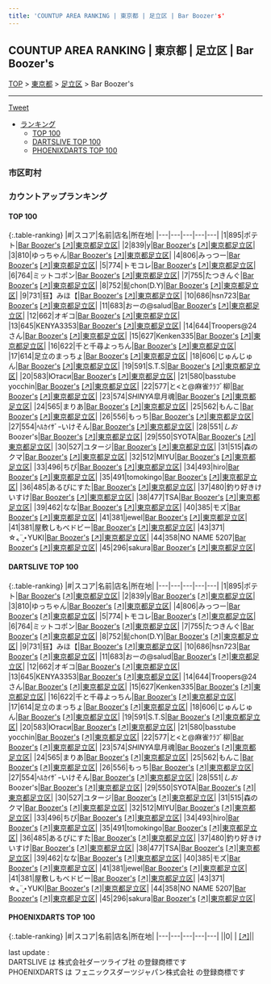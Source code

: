 ```yaml
---
title: 'COUNTUP AREA RANKING | 東京都 | 足立区 | Bar Boozer's'
---
```

## COUNTUP AREA RANKING | 東京都 | 足立区 | Bar Boozer's

[TOP](/darts/rank/) > [東京都](/darts/rank/東京都/) > [足立区](/darts/rank/東京都/足立区/) > Bar Boozer's

___

<a href="https://twitter.com/share?ref_src=twsrc%5Etfw" data-text="COUNTUP AREA RANKING | 東京都足立区Bar Boozer's" class="twitter-share-button" data-hashtags="DARTSLIVE,PHOENIXDARTS,darts,ダーツ" data-show-count="false">Tweet</a>

* [ランキング](#カウントアップランキング)
    * [TOP 100](#top-100)
    * [DARTSLIVE TOP 100](#dartslive-top-100)
    * [PHOENIXDARTS TOP 100](#phoenixdarts-top-100)

### 市区町村

<ul>

</ul>

### カウントアップランキング

#### TOP 100



{:.table-ranking}
|#|スコア|名前|店名|所在地|
|---|---|---|---|---|
|1|895|<span class="rank-name-dl">ポテト</span>|<a href="/darts/rank/shops/9409540bcfb876590d9b047a20a7ba1e.html">Bar Boozer's</a> <a href="https://search.dartslive.com/jp/shop/9409540bcfb876590d9b047a20a7ba1e">[↗]</a>|<a href="/darts/rank/東京都/足立区">東京都足立区</a>|
|2|839|<span class="rank-name-dl">y</span>|<a href="/darts/rank/shops/9409540bcfb876590d9b047a20a7ba1e.html">Bar Boozer's</a> <a href="https://search.dartslive.com/jp/shop/9409540bcfb876590d9b047a20a7ba1e">[↗]</a>|<a href="/darts/rank/東京都/足立区">東京都足立区</a>|
|3|810|<span class="rank-name-dl">ゆっちゃん</span>|<a href="/darts/rank/shops/9409540bcfb876590d9b047a20a7ba1e.html">Bar Boozer's</a> <a href="https://search.dartslive.com/jp/shop/9409540bcfb876590d9b047a20a7ba1e">[↗]</a>|<a href="/darts/rank/東京都/足立区">東京都足立区</a>|
|4|806|<span class="rank-name-dl">みっつー</span>|<a href="/darts/rank/shops/9409540bcfb876590d9b047a20a7ba1e.html">Bar Boozer's</a> <a href="https://search.dartslive.com/jp/shop/9409540bcfb876590d9b047a20a7ba1e">[↗]</a>|<a href="/darts/rank/東京都/足立区">東京都足立区</a>|
|5|774|<span class="rank-name-dl">トモコレ</span>|<a href="/darts/rank/shops/9409540bcfb876590d9b047a20a7ba1e.html">Bar Boozer's</a> <a href="https://search.dartslive.com/jp/shop/9409540bcfb876590d9b047a20a7ba1e">[↗]</a>|<a href="/darts/rank/東京都/足立区">東京都足立区</a>|
|6|764|<span class="rank-name-dl">ミットコポン</span>|<a href="/darts/rank/shops/9409540bcfb876590d9b047a20a7ba1e.html">Bar Boozer's</a> <a href="https://search.dartslive.com/jp/shop/9409540bcfb876590d9b047a20a7ba1e">[↗]</a>|<a href="/darts/rank/東京都/足立区">東京都足立区</a>|
|7|755|<span class="rank-name-dl">たつきんぐ</span>|<a href="/darts/rank/shops/9409540bcfb876590d9b047a20a7ba1e.html">Bar Boozer's</a> <a href="https://search.dartslive.com/jp/shop/9409540bcfb876590d9b047a20a7ba1e">[↗]</a>|<a href="/darts/rank/東京都/足立区">東京都足立区</a>|
|8|752|<span class="rank-name-dl">髭chon(D.Y)</span>|<a href="/darts/rank/shops/9409540bcfb876590d9b047a20a7ba1e.html">Bar Boozer's</a> <a href="https://search.dartslive.com/jp/shop/9409540bcfb876590d9b047a20a7ba1e">[↗]</a>|<a href="/darts/rank/東京都/足立区">東京都足立区</a>|
|9|731|<span class="rank-name-dl">狂】みほ【</span>|<a href="/darts/rank/shops/9409540bcfb876590d9b047a20a7ba1e.html">Bar Boozer's</a> <a href="https://search.dartslive.com/jp/shop/9409540bcfb876590d9b047a20a7ba1e">[↗]</a>|<a href="/darts/rank/東京都/足立区">東京都足立区</a>|
|10|686|<span class="rank-name-dl">hsn723</span>|<a href="/darts/rank/shops/9409540bcfb876590d9b047a20a7ba1e.html">Bar Boozer's</a> <a href="https://search.dartslive.com/jp/shop/9409540bcfb876590d9b047a20a7ba1e">[↗]</a>|<a href="/darts/rank/東京都/足立区">東京都足立区</a>|
|11|683|<span class="rank-name-dl">おーの@salud</span>|<a href="/darts/rank/shops/9409540bcfb876590d9b047a20a7ba1e.html">Bar Boozer's</a> <a href="https://search.dartslive.com/jp/shop/9409540bcfb876590d9b047a20a7ba1e">[↗]</a>|<a href="/darts/rank/東京都/足立区">東京都足立区</a>|
|12|662|<span class="rank-name-dl">オギコ</span>|<a href="/darts/rank/shops/9409540bcfb876590d9b047a20a7ba1e.html">Bar Boozer's</a> <a href="https://search.dartslive.com/jp/shop/9409540bcfb876590d9b047a20a7ba1e">[↗]</a>|<a href="/darts/rank/東京都/足立区">東京都足立区</a>|
|13|645|<span class="rank-name-dl">KENYA3353</span>|<a href="/darts/rank/shops/9409540bcfb876590d9b047a20a7ba1e.html">Bar Boozer's</a> <a href="https://search.dartslive.com/jp/shop/9409540bcfb876590d9b047a20a7ba1e">[↗]</a>|<a href="/darts/rank/東京都/足立区">東京都足立区</a>|
|14|644|<span class="rank-name-dl">Troopers@24さん</span>|<a href="/darts/rank/shops/9409540bcfb876590d9b047a20a7ba1e.html">Bar Boozer's</a> <a href="https://search.dartslive.com/jp/shop/9409540bcfb876590d9b047a20a7ba1e">[↗]</a>|<a href="/darts/rank/東京都/足立区">東京都足立区</a>|
|15|627|<span class="rank-name-dl">Kenken335</span>|<a href="/darts/rank/shops/9409540bcfb876590d9b047a20a7ba1e.html">Bar Boozer's</a> <a href="https://search.dartslive.com/jp/shop/9409540bcfb876590d9b047a20a7ba1e">[↗]</a>|<a href="/darts/rank/東京都/足立区">東京都足立区</a>|
|16|622|<span class="rank-name-dl">千と千尋よっちん</span>|<a href="/darts/rank/shops/9409540bcfb876590d9b047a20a7ba1e.html">Bar Boozer's</a> <a href="https://search.dartslive.com/jp/shop/9409540bcfb876590d9b047a20a7ba1e">[↗]</a>|<a href="/darts/rank/東京都/足立区">東京都足立区</a>|
|17|614|<span class="rank-name-dl">足立のまっちょ</span>|<a href="/darts/rank/shops/9409540bcfb876590d9b047a20a7ba1e.html">Bar Boozer's</a> <a href="https://search.dartslive.com/jp/shop/9409540bcfb876590d9b047a20a7ba1e">[↗]</a>|<a href="/darts/rank/東京都/足立区">東京都足立区</a>|
|18|606|<span class="rank-name-dl">じゅんじゅん</span>|<a href="/darts/rank/shops/9409540bcfb876590d9b047a20a7ba1e.html">Bar Boozer's</a> <a href="https://search.dartslive.com/jp/shop/9409540bcfb876590d9b047a20a7ba1e">[↗]</a>|<a href="/darts/rank/東京都/足立区">東京都足立区</a>|
|19|591|<span class="rank-name-dl">S.T.S</span>|<a href="/darts/rank/shops/9409540bcfb876590d9b047a20a7ba1e.html">Bar Boozer's</a> <a href="https://search.dartslive.com/jp/shop/9409540bcfb876590d9b047a20a7ba1e">[↗]</a>|<a href="/darts/rank/東京都/足立区">東京都足立区</a>|
|20|583|<span class="rank-name-dl">Ютаси</span>|<a href="/darts/rank/shops/9409540bcfb876590d9b047a20a7ba1e.html">Bar Boozer's</a> <a href="https://search.dartslive.com/jp/shop/9409540bcfb876590d9b047a20a7ba1e">[↗]</a>|<a href="/darts/rank/東京都/足立区">東京都足立区</a>|
|21|580|<span class="rank-name-dl">basstube yocchin</span>|<a href="/darts/rank/shops/9409540bcfb876590d9b047a20a7ba1e.html">Bar Boozer's</a> <a href="https://search.dartslive.com/jp/shop/9409540bcfb876590d9b047a20a7ba1e">[↗]</a>|<a href="/darts/rank/東京都/足立区">東京都足立区</a>|
|22|577|<span class="rank-name-dl">と&lt;と@麻雀ｸﾗﾌﾞ柳</span>|<a href="/darts/rank/shops/9409540bcfb876590d9b047a20a7ba1e.html">Bar Boozer's</a> <a href="https://search.dartslive.com/jp/shop/9409540bcfb876590d9b047a20a7ba1e">[↗]</a>|<a href="/darts/rank/東京都/足立区">東京都足立区</a>|
|23|574|<span class="rank-name-dl">*SHINYA*皐月魂</span>|<a href="/darts/rank/shops/9409540bcfb876590d9b047a20a7ba1e.html">Bar Boozer's</a> <a href="https://search.dartslive.com/jp/shop/9409540bcfb876590d9b047a20a7ba1e">[↗]</a>|<a href="/darts/rank/東京都/足立区">東京都足立区</a>|
|24|565|<span class="rank-name-dl">まりあ</span>|<a href="/darts/rank/shops/9409540bcfb876590d9b047a20a7ba1e.html">Bar Boozer's</a> <a href="https://search.dartslive.com/jp/shop/9409540bcfb876590d9b047a20a7ba1e">[↗]</a>|<a href="/darts/rank/東京都/足立区">東京都足立区</a>|
|25|562|<span class="rank-name-dl">もんこ</span>|<a href="/darts/rank/shops/9409540bcfb876590d9b047a20a7ba1e.html">Bar Boozer's</a> <a href="https://search.dartslive.com/jp/shop/9409540bcfb876590d9b047a20a7ba1e">[↗]</a>|<a href="/darts/rank/東京都/足立区">東京都足立区</a>|
|26|556|<span class="rank-name-dl">もっち</span>|<a href="/darts/rank/shops/9409540bcfb876590d9b047a20a7ba1e.html">Bar Boozer's</a> <a href="https://search.dartslive.com/jp/shop/9409540bcfb876590d9b047a20a7ba1e">[↗]</a>|<a href="/darts/rank/東京都/足立区">東京都足立区</a>|
|27|554|<span class="rank-name-dl">ﾍﾙｶｲｻﾞｰいけそん</span>|<a href="/darts/rank/shops/9409540bcfb876590d9b047a20a7ba1e.html">Bar Boozer's</a> <a href="https://search.dartslive.com/jp/shop/9409540bcfb876590d9b047a20a7ba1e">[↗]</a>|<a href="/darts/rank/東京都/足立区">東京都足立区</a>|
|28|551|<span class="rank-name-dl">*しお*Boozer&#x27;s</span>|<a href="/darts/rank/shops/9409540bcfb876590d9b047a20a7ba1e.html">Bar Boozer's</a> <a href="https://search.dartslive.com/jp/shop/9409540bcfb876590d9b047a20a7ba1e">[↗]</a>|<a href="/darts/rank/東京都/足立区">東京都足立区</a>|
|29|550|<span class="rank-name-dl">SYOTA</span>|<a href="/darts/rank/shops/9409540bcfb876590d9b047a20a7ba1e.html">Bar Boozer's</a> <a href="https://search.dartslive.com/jp/shop/9409540bcfb876590d9b047a20a7ba1e">[↗]</a>|<a href="/darts/rank/東京都/足立区">東京都足立区</a>|
|30|527|<span class="rank-name-dl">ユタージ</span>|<a href="/darts/rank/shops/9409540bcfb876590d9b047a20a7ba1e.html">Bar Boozer's</a> <a href="https://search.dartslive.com/jp/shop/9409540bcfb876590d9b047a20a7ba1e">[↗]</a>|<a href="/darts/rank/東京都/足立区">東京都足立区</a>|
|31|515|<span class="rank-name-dl">森のクマ</span>|<a href="/darts/rank/shops/9409540bcfb876590d9b047a20a7ba1e.html">Bar Boozer's</a> <a href="https://search.dartslive.com/jp/shop/9409540bcfb876590d9b047a20a7ba1e">[↗]</a>|<a href="/darts/rank/東京都/足立区">東京都足立区</a>|
|32|512|<span class="rank-name-dl">MIYU</span>|<a href="/darts/rank/shops/9409540bcfb876590d9b047a20a7ba1e.html">Bar Boozer's</a> <a href="https://search.dartslive.com/jp/shop/9409540bcfb876590d9b047a20a7ba1e">[↗]</a>|<a href="/darts/rank/東京都/足立区">東京都足立区</a>|
|33|496|<span class="rank-name-dl">ちぴ</span>|<a href="/darts/rank/shops/9409540bcfb876590d9b047a20a7ba1e.html">Bar Boozer's</a> <a href="https://search.dartslive.com/jp/shop/9409540bcfb876590d9b047a20a7ba1e">[↗]</a>|<a href="/darts/rank/東京都/足立区">東京都足立区</a>|
|34|493|<span class="rank-name-dl">hiro</span>|<a href="/darts/rank/shops/9409540bcfb876590d9b047a20a7ba1e.html">Bar Boozer's</a> <a href="https://search.dartslive.com/jp/shop/9409540bcfb876590d9b047a20a7ba1e">[↗]</a>|<a href="/darts/rank/東京都/足立区">東京都足立区</a>|
|35|491|<span class="rank-name-dl">tomokingo</span>|<a href="/darts/rank/shops/9409540bcfb876590d9b047a20a7ba1e.html">Bar Boozer's</a> <a href="https://search.dartslive.com/jp/shop/9409540bcfb876590d9b047a20a7ba1e">[↗]</a>|<a href="/darts/rank/東京都/足立区">東京都足立区</a>|
|36|485|<span class="rank-name-dl">あるぴにすた</span>|<a href="/darts/rank/shops/9409540bcfb876590d9b047a20a7ba1e.html">Bar Boozer's</a> <a href="https://search.dartslive.com/jp/shop/9409540bcfb876590d9b047a20a7ba1e">[↗]</a>|<a href="/darts/rank/東京都/足立区">東京都足立区</a>|
|37|480|<span class="rank-name-dl">釣り好きけいすけ</span>|<a href="/darts/rank/shops/9409540bcfb876590d9b047a20a7ba1e.html">Bar Boozer's</a> <a href="https://search.dartslive.com/jp/shop/9409540bcfb876590d9b047a20a7ba1e">[↗]</a>|<a href="/darts/rank/東京都/足立区">東京都足立区</a>|
|38|477|<span class="rank-name-dl">TSA</span>|<a href="/darts/rank/shops/9409540bcfb876590d9b047a20a7ba1e.html">Bar Boozer's</a> <a href="https://search.dartslive.com/jp/shop/9409540bcfb876590d9b047a20a7ba1e">[↗]</a>|<a href="/darts/rank/東京都/足立区">東京都足立区</a>|
|39|462|<span class="rank-name-dl">なな</span>|<a href="/darts/rank/shops/9409540bcfb876590d9b047a20a7ba1e.html">Bar Boozer's</a> <a href="https://search.dartslive.com/jp/shop/9409540bcfb876590d9b047a20a7ba1e">[↗]</a>|<a href="/darts/rank/東京都/足立区">東京都足立区</a>|
|40|385|<span class="rank-name-dl">モズ</span>|<a href="/darts/rank/shops/9409540bcfb876590d9b047a20a7ba1e.html">Bar Boozer's</a> <a href="https://search.dartslive.com/jp/shop/9409540bcfb876590d9b047a20a7ba1e">[↗]</a>|<a href="/darts/rank/東京都/足立区">東京都足立区</a>|
|41|381|<span class="rank-name-dl">jewel</span>|<a href="/darts/rank/shops/9409540bcfb876590d9b047a20a7ba1e.html">Bar Boozer's</a> <a href="https://search.dartslive.com/jp/shop/9409540bcfb876590d9b047a20a7ba1e">[↗]</a>|<a href="/darts/rank/東京都/足立区">東京都足立区</a>|
|41|381|<span class="rank-name-dl">屋敷しもべドビー</span>|<a href="/darts/rank/shops/9409540bcfb876590d9b047a20a7ba1e.html">Bar Boozer's</a> <a href="https://search.dartslive.com/jp/shop/9409540bcfb876590d9b047a20a7ba1e">[↗]</a>|<a href="/darts/rank/東京都/足立区">東京都足立区</a>|
|43|371|<span class="rank-name-dl">‪☆៹¨̮⋆YUKI</span>|<a href="/darts/rank/shops/9409540bcfb876590d9b047a20a7ba1e.html">Bar Boozer's</a> <a href="https://search.dartslive.com/jp/shop/9409540bcfb876590d9b047a20a7ba1e">[↗]</a>|<a href="/darts/rank/東京都/足立区">東京都足立区</a>|
|44|358|<span class="rank-name-dl">NO NAME 5207</span>|<a href="/darts/rank/shops/9409540bcfb876590d9b047a20a7ba1e.html">Bar Boozer's</a> <a href="https://search.dartslive.com/jp/shop/9409540bcfb876590d9b047a20a7ba1e">[↗]</a>|<a href="/darts/rank/東京都/足立区">東京都足立区</a>|
|45|296|<span class="rank-name-dl">sakura</span>|<a href="/darts/rank/shops/9409540bcfb876590d9b047a20a7ba1e.html">Bar Boozer's</a> <a href="https://search.dartslive.com/jp/shop/9409540bcfb876590d9b047a20a7ba1e">[↗]</a>|<a href="/darts/rank/東京都/足立区">東京都足立区</a>|


#### DARTSLIVE TOP 100



{:.table-ranking}
|#|スコア|名前|店名|所在地|
|---|---|---|---|---|
|1|895|<span class="rank-name-dl">ポテト</span>|<a href="/darts/rank/shops/9409540bcfb876590d9b047a20a7ba1e.html">Bar Boozer's</a> <a href="https://search.dartslive.com/jp/shop/9409540bcfb876590d9b047a20a7ba1e">[↗]</a>|<a href="/darts/rank/東京都/足立区">東京都足立区</a>|
|2|839|<span class="rank-name-dl">y</span>|<a href="/darts/rank/shops/9409540bcfb876590d9b047a20a7ba1e.html">Bar Boozer's</a> <a href="https://search.dartslive.com/jp/shop/9409540bcfb876590d9b047a20a7ba1e">[↗]</a>|<a href="/darts/rank/東京都/足立区">東京都足立区</a>|
|3|810|<span class="rank-name-dl">ゆっちゃん</span>|<a href="/darts/rank/shops/9409540bcfb876590d9b047a20a7ba1e.html">Bar Boozer's</a> <a href="https://search.dartslive.com/jp/shop/9409540bcfb876590d9b047a20a7ba1e">[↗]</a>|<a href="/darts/rank/東京都/足立区">東京都足立区</a>|
|4|806|<span class="rank-name-dl">みっつー</span>|<a href="/darts/rank/shops/9409540bcfb876590d9b047a20a7ba1e.html">Bar Boozer's</a> <a href="https://search.dartslive.com/jp/shop/9409540bcfb876590d9b047a20a7ba1e">[↗]</a>|<a href="/darts/rank/東京都/足立区">東京都足立区</a>|
|5|774|<span class="rank-name-dl">トモコレ</span>|<a href="/darts/rank/shops/9409540bcfb876590d9b047a20a7ba1e.html">Bar Boozer's</a> <a href="https://search.dartslive.com/jp/shop/9409540bcfb876590d9b047a20a7ba1e">[↗]</a>|<a href="/darts/rank/東京都/足立区">東京都足立区</a>|
|6|764|<span class="rank-name-dl">ミットコポン</span>|<a href="/darts/rank/shops/9409540bcfb876590d9b047a20a7ba1e.html">Bar Boozer's</a> <a href="https://search.dartslive.com/jp/shop/9409540bcfb876590d9b047a20a7ba1e">[↗]</a>|<a href="/darts/rank/東京都/足立区">東京都足立区</a>|
|7|755|<span class="rank-name-dl">たつきんぐ</span>|<a href="/darts/rank/shops/9409540bcfb876590d9b047a20a7ba1e.html">Bar Boozer's</a> <a href="https://search.dartslive.com/jp/shop/9409540bcfb876590d9b047a20a7ba1e">[↗]</a>|<a href="/darts/rank/東京都/足立区">東京都足立区</a>|
|8|752|<span class="rank-name-dl">髭chon(D.Y)</span>|<a href="/darts/rank/shops/9409540bcfb876590d9b047a20a7ba1e.html">Bar Boozer's</a> <a href="https://search.dartslive.com/jp/shop/9409540bcfb876590d9b047a20a7ba1e">[↗]</a>|<a href="/darts/rank/東京都/足立区">東京都足立区</a>|
|9|731|<span class="rank-name-dl">狂】みほ【</span>|<a href="/darts/rank/shops/9409540bcfb876590d9b047a20a7ba1e.html">Bar Boozer's</a> <a href="https://search.dartslive.com/jp/shop/9409540bcfb876590d9b047a20a7ba1e">[↗]</a>|<a href="/darts/rank/東京都/足立区">東京都足立区</a>|
|10|686|<span class="rank-name-dl">hsn723</span>|<a href="/darts/rank/shops/9409540bcfb876590d9b047a20a7ba1e.html">Bar Boozer's</a> <a href="https://search.dartslive.com/jp/shop/9409540bcfb876590d9b047a20a7ba1e">[↗]</a>|<a href="/darts/rank/東京都/足立区">東京都足立区</a>|
|11|683|<span class="rank-name-dl">おーの@salud</span>|<a href="/darts/rank/shops/9409540bcfb876590d9b047a20a7ba1e.html">Bar Boozer's</a> <a href="https://search.dartslive.com/jp/shop/9409540bcfb876590d9b047a20a7ba1e">[↗]</a>|<a href="/darts/rank/東京都/足立区">東京都足立区</a>|
|12|662|<span class="rank-name-dl">オギコ</span>|<a href="/darts/rank/shops/9409540bcfb876590d9b047a20a7ba1e.html">Bar Boozer's</a> <a href="https://search.dartslive.com/jp/shop/9409540bcfb876590d9b047a20a7ba1e">[↗]</a>|<a href="/darts/rank/東京都/足立区">東京都足立区</a>|
|13|645|<span class="rank-name-dl">KENYA3353</span>|<a href="/darts/rank/shops/9409540bcfb876590d9b047a20a7ba1e.html">Bar Boozer's</a> <a href="https://search.dartslive.com/jp/shop/9409540bcfb876590d9b047a20a7ba1e">[↗]</a>|<a href="/darts/rank/東京都/足立区">東京都足立区</a>|
|14|644|<span class="rank-name-dl">Troopers@24さん</span>|<a href="/darts/rank/shops/9409540bcfb876590d9b047a20a7ba1e.html">Bar Boozer's</a> <a href="https://search.dartslive.com/jp/shop/9409540bcfb876590d9b047a20a7ba1e">[↗]</a>|<a href="/darts/rank/東京都/足立区">東京都足立区</a>|
|15|627|<span class="rank-name-dl">Kenken335</span>|<a href="/darts/rank/shops/9409540bcfb876590d9b047a20a7ba1e.html">Bar Boozer's</a> <a href="https://search.dartslive.com/jp/shop/9409540bcfb876590d9b047a20a7ba1e">[↗]</a>|<a href="/darts/rank/東京都/足立区">東京都足立区</a>|
|16|622|<span class="rank-name-dl">千と千尋よっちん</span>|<a href="/darts/rank/shops/9409540bcfb876590d9b047a20a7ba1e.html">Bar Boozer's</a> <a href="https://search.dartslive.com/jp/shop/9409540bcfb876590d9b047a20a7ba1e">[↗]</a>|<a href="/darts/rank/東京都/足立区">東京都足立区</a>|
|17|614|<span class="rank-name-dl">足立のまっちょ</span>|<a href="/darts/rank/shops/9409540bcfb876590d9b047a20a7ba1e.html">Bar Boozer's</a> <a href="https://search.dartslive.com/jp/shop/9409540bcfb876590d9b047a20a7ba1e">[↗]</a>|<a href="/darts/rank/東京都/足立区">東京都足立区</a>|
|18|606|<span class="rank-name-dl">じゅんじゅん</span>|<a href="/darts/rank/shops/9409540bcfb876590d9b047a20a7ba1e.html">Bar Boozer's</a> <a href="https://search.dartslive.com/jp/shop/9409540bcfb876590d9b047a20a7ba1e">[↗]</a>|<a href="/darts/rank/東京都/足立区">東京都足立区</a>|
|19|591|<span class="rank-name-dl">S.T.S</span>|<a href="/darts/rank/shops/9409540bcfb876590d9b047a20a7ba1e.html">Bar Boozer's</a> <a href="https://search.dartslive.com/jp/shop/9409540bcfb876590d9b047a20a7ba1e">[↗]</a>|<a href="/darts/rank/東京都/足立区">東京都足立区</a>|
|20|583|<span class="rank-name-dl">Ютаси</span>|<a href="/darts/rank/shops/9409540bcfb876590d9b047a20a7ba1e.html">Bar Boozer's</a> <a href="https://search.dartslive.com/jp/shop/9409540bcfb876590d9b047a20a7ba1e">[↗]</a>|<a href="/darts/rank/東京都/足立区">東京都足立区</a>|
|21|580|<span class="rank-name-dl">basstube yocchin</span>|<a href="/darts/rank/shops/9409540bcfb876590d9b047a20a7ba1e.html">Bar Boozer's</a> <a href="https://search.dartslive.com/jp/shop/9409540bcfb876590d9b047a20a7ba1e">[↗]</a>|<a href="/darts/rank/東京都/足立区">東京都足立区</a>|
|22|577|<span class="rank-name-dl">と&lt;と@麻雀ｸﾗﾌﾞ柳</span>|<a href="/darts/rank/shops/9409540bcfb876590d9b047a20a7ba1e.html">Bar Boozer's</a> <a href="https://search.dartslive.com/jp/shop/9409540bcfb876590d9b047a20a7ba1e">[↗]</a>|<a href="/darts/rank/東京都/足立区">東京都足立区</a>|
|23|574|<span class="rank-name-dl">*SHINYA*皐月魂</span>|<a href="/darts/rank/shops/9409540bcfb876590d9b047a20a7ba1e.html">Bar Boozer's</a> <a href="https://search.dartslive.com/jp/shop/9409540bcfb876590d9b047a20a7ba1e">[↗]</a>|<a href="/darts/rank/東京都/足立区">東京都足立区</a>|
|24|565|<span class="rank-name-dl">まりあ</span>|<a href="/darts/rank/shops/9409540bcfb876590d9b047a20a7ba1e.html">Bar Boozer's</a> <a href="https://search.dartslive.com/jp/shop/9409540bcfb876590d9b047a20a7ba1e">[↗]</a>|<a href="/darts/rank/東京都/足立区">東京都足立区</a>|
|25|562|<span class="rank-name-dl">もんこ</span>|<a href="/darts/rank/shops/9409540bcfb876590d9b047a20a7ba1e.html">Bar Boozer's</a> <a href="https://search.dartslive.com/jp/shop/9409540bcfb876590d9b047a20a7ba1e">[↗]</a>|<a href="/darts/rank/東京都/足立区">東京都足立区</a>|
|26|556|<span class="rank-name-dl">もっち</span>|<a href="/darts/rank/shops/9409540bcfb876590d9b047a20a7ba1e.html">Bar Boozer's</a> <a href="https://search.dartslive.com/jp/shop/9409540bcfb876590d9b047a20a7ba1e">[↗]</a>|<a href="/darts/rank/東京都/足立区">東京都足立区</a>|
|27|554|<span class="rank-name-dl">ﾍﾙｶｲｻﾞｰいけそん</span>|<a href="/darts/rank/shops/9409540bcfb876590d9b047a20a7ba1e.html">Bar Boozer's</a> <a href="https://search.dartslive.com/jp/shop/9409540bcfb876590d9b047a20a7ba1e">[↗]</a>|<a href="/darts/rank/東京都/足立区">東京都足立区</a>|
|28|551|<span class="rank-name-dl">*しお*Boozer&#x27;s</span>|<a href="/darts/rank/shops/9409540bcfb876590d9b047a20a7ba1e.html">Bar Boozer's</a> <a href="https://search.dartslive.com/jp/shop/9409540bcfb876590d9b047a20a7ba1e">[↗]</a>|<a href="/darts/rank/東京都/足立区">東京都足立区</a>|
|29|550|<span class="rank-name-dl">SYOTA</span>|<a href="/darts/rank/shops/9409540bcfb876590d9b047a20a7ba1e.html">Bar Boozer's</a> <a href="https://search.dartslive.com/jp/shop/9409540bcfb876590d9b047a20a7ba1e">[↗]</a>|<a href="/darts/rank/東京都/足立区">東京都足立区</a>|
|30|527|<span class="rank-name-dl">ユタージ</span>|<a href="/darts/rank/shops/9409540bcfb876590d9b047a20a7ba1e.html">Bar Boozer's</a> <a href="https://search.dartslive.com/jp/shop/9409540bcfb876590d9b047a20a7ba1e">[↗]</a>|<a href="/darts/rank/東京都/足立区">東京都足立区</a>|
|31|515|<span class="rank-name-dl">森のクマ</span>|<a href="/darts/rank/shops/9409540bcfb876590d9b047a20a7ba1e.html">Bar Boozer's</a> <a href="https://search.dartslive.com/jp/shop/9409540bcfb876590d9b047a20a7ba1e">[↗]</a>|<a href="/darts/rank/東京都/足立区">東京都足立区</a>|
|32|512|<span class="rank-name-dl">MIYU</span>|<a href="/darts/rank/shops/9409540bcfb876590d9b047a20a7ba1e.html">Bar Boozer's</a> <a href="https://search.dartslive.com/jp/shop/9409540bcfb876590d9b047a20a7ba1e">[↗]</a>|<a href="/darts/rank/東京都/足立区">東京都足立区</a>|
|33|496|<span class="rank-name-dl">ちぴ</span>|<a href="/darts/rank/shops/9409540bcfb876590d9b047a20a7ba1e.html">Bar Boozer's</a> <a href="https://search.dartslive.com/jp/shop/9409540bcfb876590d9b047a20a7ba1e">[↗]</a>|<a href="/darts/rank/東京都/足立区">東京都足立区</a>|
|34|493|<span class="rank-name-dl">hiro</span>|<a href="/darts/rank/shops/9409540bcfb876590d9b047a20a7ba1e.html">Bar Boozer's</a> <a href="https://search.dartslive.com/jp/shop/9409540bcfb876590d9b047a20a7ba1e">[↗]</a>|<a href="/darts/rank/東京都/足立区">東京都足立区</a>|
|35|491|<span class="rank-name-dl">tomokingo</span>|<a href="/darts/rank/shops/9409540bcfb876590d9b047a20a7ba1e.html">Bar Boozer's</a> <a href="https://search.dartslive.com/jp/shop/9409540bcfb876590d9b047a20a7ba1e">[↗]</a>|<a href="/darts/rank/東京都/足立区">東京都足立区</a>|
|36|485|<span class="rank-name-dl">あるぴにすた</span>|<a href="/darts/rank/shops/9409540bcfb876590d9b047a20a7ba1e.html">Bar Boozer's</a> <a href="https://search.dartslive.com/jp/shop/9409540bcfb876590d9b047a20a7ba1e">[↗]</a>|<a href="/darts/rank/東京都/足立区">東京都足立区</a>|
|37|480|<span class="rank-name-dl">釣り好きけいすけ</span>|<a href="/darts/rank/shops/9409540bcfb876590d9b047a20a7ba1e.html">Bar Boozer's</a> <a href="https://search.dartslive.com/jp/shop/9409540bcfb876590d9b047a20a7ba1e">[↗]</a>|<a href="/darts/rank/東京都/足立区">東京都足立区</a>|
|38|477|<span class="rank-name-dl">TSA</span>|<a href="/darts/rank/shops/9409540bcfb876590d9b047a20a7ba1e.html">Bar Boozer's</a> <a href="https://search.dartslive.com/jp/shop/9409540bcfb876590d9b047a20a7ba1e">[↗]</a>|<a href="/darts/rank/東京都/足立区">東京都足立区</a>|
|39|462|<span class="rank-name-dl">なな</span>|<a href="/darts/rank/shops/9409540bcfb876590d9b047a20a7ba1e.html">Bar Boozer's</a> <a href="https://search.dartslive.com/jp/shop/9409540bcfb876590d9b047a20a7ba1e">[↗]</a>|<a href="/darts/rank/東京都/足立区">東京都足立区</a>|
|40|385|<span class="rank-name-dl">モズ</span>|<a href="/darts/rank/shops/9409540bcfb876590d9b047a20a7ba1e.html">Bar Boozer's</a> <a href="https://search.dartslive.com/jp/shop/9409540bcfb876590d9b047a20a7ba1e">[↗]</a>|<a href="/darts/rank/東京都/足立区">東京都足立区</a>|
|41|381|<span class="rank-name-dl">jewel</span>|<a href="/darts/rank/shops/9409540bcfb876590d9b047a20a7ba1e.html">Bar Boozer's</a> <a href="https://search.dartslive.com/jp/shop/9409540bcfb876590d9b047a20a7ba1e">[↗]</a>|<a href="/darts/rank/東京都/足立区">東京都足立区</a>|
|41|381|<span class="rank-name-dl">屋敷しもべドビー</span>|<a href="/darts/rank/shops/9409540bcfb876590d9b047a20a7ba1e.html">Bar Boozer's</a> <a href="https://search.dartslive.com/jp/shop/9409540bcfb876590d9b047a20a7ba1e">[↗]</a>|<a href="/darts/rank/東京都/足立区">東京都足立区</a>|
|43|371|<span class="rank-name-dl">‪☆៹¨̮⋆YUKI</span>|<a href="/darts/rank/shops/9409540bcfb876590d9b047a20a7ba1e.html">Bar Boozer's</a> <a href="https://search.dartslive.com/jp/shop/9409540bcfb876590d9b047a20a7ba1e">[↗]</a>|<a href="/darts/rank/東京都/足立区">東京都足立区</a>|
|44|358|<span class="rank-name-dl">NO NAME 5207</span>|<a href="/darts/rank/shops/9409540bcfb876590d9b047a20a7ba1e.html">Bar Boozer's</a> <a href="https://search.dartslive.com/jp/shop/9409540bcfb876590d9b047a20a7ba1e">[↗]</a>|<a href="/darts/rank/東京都/足立区">東京都足立区</a>|
|45|296|<span class="rank-name-dl">sakura</span>|<a href="/darts/rank/shops/9409540bcfb876590d9b047a20a7ba1e.html">Bar Boozer's</a> <a href="https://search.dartslive.com/jp/shop/9409540bcfb876590d9b047a20a7ba1e">[↗]</a>|<a href="/darts/rank/東京都/足立区">東京都足立区</a>|


#### PHOENIXDARTS TOP 100



{:.table-ranking}
|#|スコア|名前|店名|所在地|
|---|---|---|---|---|
||0|<span class="rank-name-dl"> </span>|<a href="/darts/rank/shops/.html"></a> <a href="">[↗]</a>|<a href="/darts/rank//"></a>|


<div class="footer border-top border-gray-light mt-5 pt-3 text-right text-gray">
    last update : <span style="font-weight: italic" id="foot_last_modified"></span><br />
    DARTSLIVE は 株式会社ダーツライブ社 の登録商標です<br />
    PHOENIXDARTS は フェニックスダーツジャパン株式会社 の登録商標です<br />
</div>

<script src="https://cdnjs.cloudflare.com/ajax/libs/jquery.tablesorter/2.31.3/js/jquery.tablesorter.min.js" integrity="sha512-qzgd5cYSZcosqpzpn7zF2ZId8f/8CHmFKZ8j7mU4OUXTNRd5g+ZHBPsgKEwoqxCtdQvExE5LprwwPAgoicguNg==" crossorigin="anonymous" referrerpolicy="no-referrer"></script>
<link rel="stylesheet" href="https://cdnjs.cloudflare.com/ajax/libs/jquery.tablesorter/2.31.3/css/theme.default.min.css" integrity="sha512-wghhOJkjQX0Lh3NSWvNKeZ0ZpNn+SPVXX1Qyc9OCaogADktxrBiBdKGDoqVUOyhStvMBmJQ8ZdMHiR3wuEq8+w==" crossorigin="anonymous" referrerpolicy="no-referrer" />
<script>
$(function() {
    $(".table-ranking").tablesorter({sortList:[[0, 0]]});
    $("#foot_last_modified").text(formatDate(new Date(document.lastModified), 'yyyy-MM-dd HH:mm:ss'));
});
</script>

<script async src="https://platform.twitter.com/widgets.js" charset="utf-8"></script>